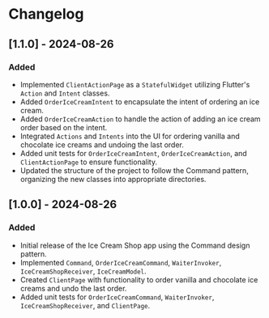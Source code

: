 # Changelog

## [1.1.0] - 2024-08-26
### Added
- Implemented `ClientActionPage` as a `StatefulWidget` utilizing Flutter's `Action` and `Intent` classes.
- Added `OrderIceCreamIntent` to encapsulate the intent of ordering an ice cream.
- Added `OrderIceCreamAction` to handle the action of adding an ice cream order based on the intent.
- Integrated `Actions` and `Intents` into the UI for ordering vanilla and chocolate ice creams and undoing the last order.
- Added unit tests for `OrderIceCreamIntent`, `OrderIceCreamAction`, and `ClientActionPage` to ensure functionality.
- Updated the structure of the project to follow the Command pattern, organizing the new classes into appropriate directories.

## [1.0.0] - 2024-08-26
### Added
- Initial release of the Ice Cream Shop app using the Command design pattern.
- Implemented `Command`, `OrderIceCreamCommand`, `WaiterInvoker`, `IceCreamShopReceiver`, `IceCreamModel`.
- Created `ClientPage` with functionality to order vanilla and chocolate ice creams and undo the last order.
- Added unit tests for `OrderIceCreamCommand`, `WaiterInvoker`, `IceCreamShopReceiver`, and `ClientPage`.
